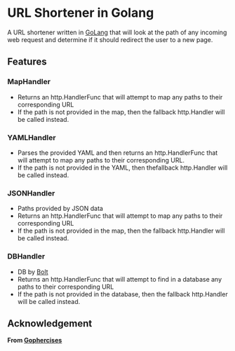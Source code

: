 # URL Shortener in Golang 

A URL shortener written in [GoLang](https://go.dev/) that will look at the path of any incoming web request and determine if it should redirect the user to a new page.

## Features 

### MapHandler
- Returns an http.HandlerFunc that will attempt to map any paths to their corresponding URL 
- If the path is not provided in the map, then the fallback http.Handler will be called instead.

### YAMLHandler
- Parses the provided YAML and then returns an http.HandlerFunc that will attempt to map any paths to their corresponding URL. 
- If the path is not provided in the YAML, then thefallback http.Handler  will be called instead.

### JSONHandler 
- Paths provided by JSON data
- Returns an http.HandlerFunc that will attempt to map any paths to their corresponding URL 
- If the path is not provided in the map, then the fallback http.Handler will be called instead.


### DBHandler
- DB by [Bolt](https://pkg.go.dev/github.com/boltdb/bolt) 
- Returns an http.HandlerFunc that will attempt to find in a database any paths to their corresponding URL 
- If the path is not provided in the database, then the fallback http.Handler will be called instead.


## Acknowledgement 
**From [Gophercises](https://gophercises.com/)**
